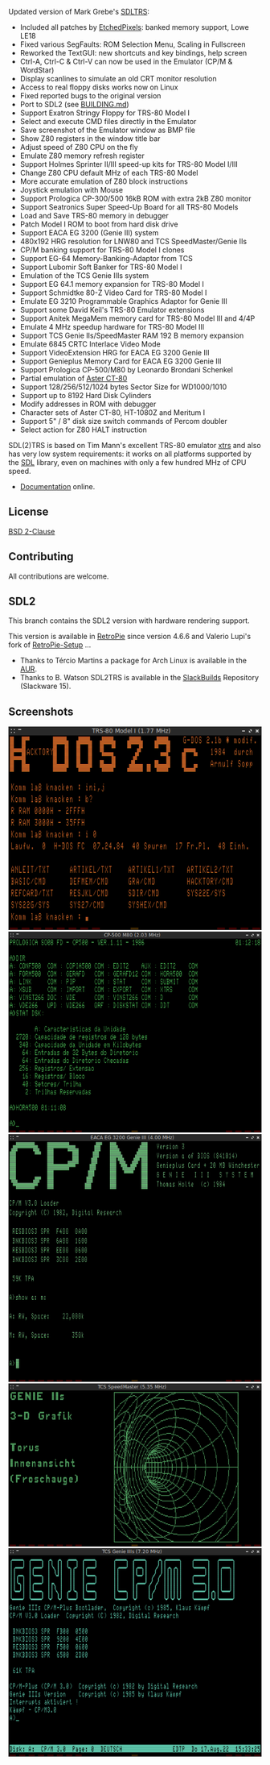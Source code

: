 Updated version of Mark Grebe's [SDLTRS]:

  * Included all patches by [EtchedPixels]: banked memory support, Lowe LE18
  * Fixed various SegFaults: ROM Selection Menu, Scaling in Fullscreen
  * Reworked the TextGUI: new shortcuts and key bindings, help screen
  * Ctrl-A, Ctrl-C & Ctrl-V can now be used in the Emulator (CP/M & WordStar)
  * Display scanlines to simulate an old CRT monitor resolution
  * Access to real floppy disks works now on Linux
  * Fixed reported bugs to the original version
  * Port to SDL2 (see [BUILDING.md])
  * Support Exatron Stringy Floppy for TRS-80 Model I
  * Select and execute CMD files directly in the Emulator
  * Save screenshot of the Emulator window as BMP file
  * Show Z80 registers in the window title bar
  * Adjust speed of Z80 CPU on the fly
  * Emulate Z80 memory refresh register
  * Support Holmes Sprinter II/III speed-up kits for TRS-80 Model I/III
  * Change Z80 CPU default MHz of each TRS-80 Model
  * More accurate emulation of Z80 block instructions
  * Joystick emulation with Mouse
  * Support Prologica CP-300/500 16kB ROM with extra 2kB Z80 monitor
  * Support Seatronics Super Speed-Up Board for all TRS-80 Models
  * Load and Save TRS-80 memory in debugger
  * Patch Model I ROM to boot from hard disk drive
  * Support EACA EG 3200 (Genie III) system
  * 480x192 HRG resolution for LNW80 and TCS SpeedMaster/Genie IIs
  * CP/M banking support for TRS-80 Model I clones
  * Support EG-64 Memory-Banking-Adaptor from TCS
  * Support Lubomir Soft Banker for TRS-80 Model I
  * Emulation of the TCS Genie IIIs system
  * Support EG 64.1 memory expansion for TRS-80 Model I
  * Support Schmidtke 80-Z Video Card for TRS-80 Model I
  * Emulate EG 3210 Programmable Graphics Adaptor for Genie III
  * Support some David Keil's TRS-80 Emulator extensions
  * Support Anitek MegaMem memory card for TRS-80 Model III and 4/4P
  * Emulate 4 MHz speedup hardware for TRS-80 Model III
  * Support TCS Genie IIs/SpeedMaster RAM 192 B memory expansion
  * Emulate 6845 CRTC Interlace Video Mode
  * Support VideoExtension HRG for EACA EG 3200 Genie III
  * Support Genieplus Memory Card for EACA EG 3200 Genie III
  * Support Prologica CP-500/M80 by Leonardo Brondani Schenkel
  * Partial emulation of [Aster CT-80]
  * Support 128/256/512/1024 bytes Sector Size for WD1000/1010
  * Support up to 8192 Hard Disk Cylinders
  * Modify addresses in ROM with debugger
  * Character sets of Aster CT-80, HT-1080Z and Meritum I
  * Support 5" / 8" disk size switch commands of Percom doubler
  * Select action for Z80 HALT instruction

SDL(2)TRS is based on Tim Mann's excellent TRS-80 emulator [xtrs] and also
has very low system requirements: it works on all platforms supported by the
[SDL] library, even on machines with only a few hundred MHz of CPU speed.

  * [Documentation] online.

## License

  [BSD 2-Clause](LICENSE)

## Contributing
All contributions are welcome.

## SDL2

This branch contains the SDL2 version with hardware rendering support.

This version is available in [RetroPie] since version 4.6.6 and Valerio
Lupi's fork of [RetroPie-Setup] ...

  * Thanks to Tércio Martins a package for Arch Linux is available in the [AUR].
  * Thanks to B. Watson SDL2TRS is available in the [SlackBuilds] Repository
    (Slackware 15).

## Screenshots

![screenshot](screenshots/sdltrs01.png)
![screenshot](screenshots/sdltrs02.png)
![screenshot](screenshots/sdltrs03.png)
![screenshot](screenshots/sdltrs04.png)
![screenshot](screenshots/sdltrs05.png)

[Aster CT-80]: https://electrickery.nl/comp/trs80/aster/
[AUR]: https://aur.archlinux.org/packages/sdl2trs/
[BUILDING.md]: BUILDING.md
[Documentation]: https://jengun.gitlab.io/sdltrs
[EtchedPixels]: https://www.github.com/EtchedPixels/xtrs
[RetroPie]: https://github.com/RetroPie
[RetroPie-Setup]: https://github.com/valerino/RetroPie-Setup
[SDL]: https://www.libsdl.org
[SDLTRS]: http://sdltrs.sourceforge.net
[SlackBuilds]: http://slackbuilds.org/repository/15.0/system/sdltrs/
[xtrs]: https://www.tim-mann.org/xtrs.html
